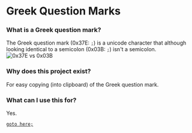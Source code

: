 # Greek Question Marks

### What is a Greek question mark?
The Greek question mark (0x37E: `;`) is a unicode character that although looking identical to a semicolon (0x03B: `;`) isn't a semicolon.
![0x37E vs 0x03B](https://iggyglass.github.io/resources/neq.png)

### Why does this project exist?
For easy copying (into clipboard) of the Greek question mark.

### What can I use this for?
Yes.

[`goto here;`](https://iggyglass.github.io)
